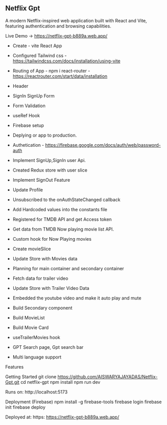 ## Netflix Gpt

A modern Netflix-inspired web application built with React and Vite, featuring authentication and browsing capabilities.

Live Demo → https://netflix-gpt-b889a.web.app/

- Create - vite React App
- Configured Tailwind css - https://tailwindcss.com/docs/installation/using-vite

- Routing of App - npm i react-router - https://reactrouter.com/start/data/installation

- Header
- SignIn SignUp Form
- Form Validation
- useRef Hook
- Firebase setup
- Deplying or app to production.
- Authetication - https://firebase.google.com/docs/auth/web/password-auth
- Implement SignUp,SignIn user Api.
- Created Redux store with user slice
- Implement SignOut Feature
- Update Profile
- Unsubscribed to the onAuthStateChanged callback
- Add Hardcoded values into the constants file
- Registered for TMDB API and get Access token
- Get data from TMDB Now playing movie list API.
- Custom hook for Now Playing movies
- Create movieSlice
- Update Store with Movies data
- Planning for main container and secondary container
- Fetch data for trailer video
- Update Store with Trailer Video Data
- Embedded the youtube video and make it auto play and mute
- Build Secondary component
- Build MovieList
- Build Movie Card
- useTrailerMovies hook
- GPT Search page, Gpt search bar
- Multi language support

Features

Getting Started
git clone https://github.com/AISWARYAJAYADAS/Netflix-Gpt.git
cd netflix-gpt
npm install
npm run dev

Runs on: http://localhost:5173

Deployment (Firebase)
npm install -g firebase-tools
firebase login
firebase init
firebase deploy

Deployed at: https: https://netflix-gpt-b889a.web.app/
